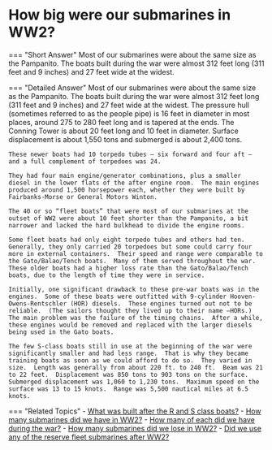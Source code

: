 # How big were our submarines in WW2?


=== "Short Answer"
    Most of our submarines were about the same size as the Pampanito. The boats built during the war were almost 312 feet long (311 feet and 9 inches) and 27 feet wide at the widest.

=== "Detailed Answer"
    Most of our submarines were about the same size as the Pampanito.  The boats built during the war were almost 312 feet long (311 feet and 9 inches) and 27 feet wide at the widest.  The pressure hull (sometimes referred to as the people pipe) is 16 feet in diameter in most places, around 275 to 280 feet long and is tapered at the ends.  The Conning Tower is about 20 feet long and 10 feet in diameter.  Surface displacement is about 1,550 tons and submerged is about 2,400 tons.

    These newer boats had 10 torpedo tubes – six forward and four aft – and a full complement of torpedoes was 24.

    They had four main engine/generator combinations, plus a smaller diesel in the lower flats of the after engine room.  The main engines produced around 1,500 horsepower each, whether they were built by Fairbanks-Morse or General Motors Winton.

    The 40 or so “fleet boats” that were most of our submarines at the outset of WW2 were about 10 feet shorter than the Pampanito, a bit narrower and lacked the hard bulkhead to divide the engine rooms.

    Some fleet boats had only eight torpedo tubes and others had ten.  Generally, they only carried 20 torpedoes but some could carry four more in external containers.  Their speed and range were comparable to the Gato/Balao/Tench boats.  Many of them served throughout the war.  These older boats had a higher loss rate than the Gato/Balao/Tench boats, due to the length of time they were in service.

    Initially, one significant drawback to these pre-war boats was in the engines.  Some of these boats were outfitted with 9-cylinder Hooven-Owens-Rentschler (HOR) diesels.  These engines turned out not to be reliable.  (The sailors thought they lived up to their name –HORs.)  The main problem was the failure of the timing chains.  After a while, these engines would be removed and replaced with the larger diesels being used in the Gato boats.

    The few S-class boats still in use at the beginning of the war were significantly smaller and had less range.  That is why they became training boats as soon as we could afford to do so.  They varied in size.  Length was generally from about 220 ft. to 240 ft.  Beam was 21 to 22 feet.  Displacement was 850 tons to 903 tons on the surface.  Submerged displacement was 1,060 to 1,230 tons.  Maximum speed on the surface was 13 to 15 knots.  Range was 5,500 nautical miles at 6.5 knots.

=== "Related Topics"
    - [What was built after the R and S class boats?](./what-was-built-after-the-r-and-s-class-boats.md)
    - [How many submarines did we have in WW2?](./how-many-submarines-did-we-have-in-ww2.md)
    - [How many of each did we have during the war?](./how-many-of-each-did-we-have-during-the-war.md)
    - [How many submarines did we lose in WW2?](./how-many-submarines-did-we-lose-in-ww2.md)
    - [Did we use any of the reserve fleet submarines after WW2?](./did-we-use-any-of-the-reserve-fleet-submarines-after-ww2.md)
